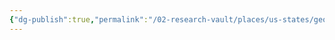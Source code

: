 ```yaml
---
{"dg-publish":true,"permalink":"/02-research-vault/places/us-states/georgia/","created":"2025-08-19T22:00:27.000-04:00","updated":"2025-08-19T22:09:13.767-04:00"}
---
```


